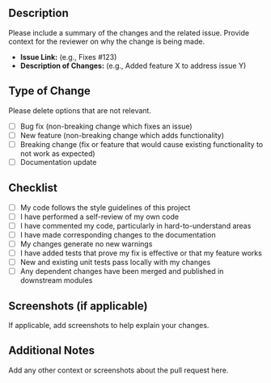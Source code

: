 ## Description

Please include a summary of the changes and the related issue. Provide context for the reviewer on why the change is being made.

- **Issue Link:** (e.g., Fixes #123)
- **Description of Changes:** (e.g., Added feature X to address issue Y)

## Type of Change

Please delete options that are not relevant.

- [ ] Bug fix (non-breaking change which fixes an issue)
- [ ] New feature (non-breaking change which adds functionality)
- [ ] Breaking change (fix or feature that would cause existing functionality to not work as expected)
- [ ] Documentation update

## Checklist

- [ ] My code follows the style guidelines of this project
- [ ] I have performed a self-review of my own code
- [ ] I have commented my code, particularly in hard-to-understand areas
- [ ] I have made corresponding changes to the documentation
- [ ] My changes generate no new warnings
- [ ] I have added tests that prove my fix is effective or that my feature works
- [ ] New and existing unit tests pass locally with my changes
- [ ] Any dependent changes have been merged and published in downstream modules

## Screenshots (if applicable)

If applicable, add screenshots to help explain your changes.

## Additional Notes

Add any other context or screenshots about the pull request here.
